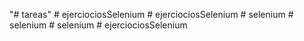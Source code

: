 "# tareas" 
#   e j e r c i o c i o s S e l e n i u m  
 #   e j e r c i o c i o s S e l e n i u m  
 #   s e l e n i u m  
 #   s e l e n i u m  
 #   s e l e n i u m  
 #   e j e r c i o c i o s S e l e n i u m  
 